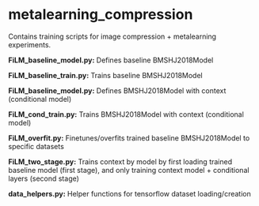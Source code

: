# metalearning_compression

Contains training scripts for image compression + metalearning experiments. 

**FiLM_baseline_model.py:** Defines baseline BMSHJ2018Model 

**FiLM_baseline_train.py:** Trains baseline BMSHJ2018Model 

**FiLM_baseline_model.py:** Defines BMSHJ2018Model with context (conditional model)

**FiLM_cond_train.py:** Trains BMSHJ2018Model with context (conditional model)

**FiLM_overfit.py:** Finetunes/overfits trained baseline BMSHJ2018Model to specific datasets

**FiLM_two_stage.py:** Trains context by model by first loading trained baseline model (first stage), and only training context model + conditional layers (second stage)

**data_helpers.py:** Helper functions for tensorflow dataset loading/creation
